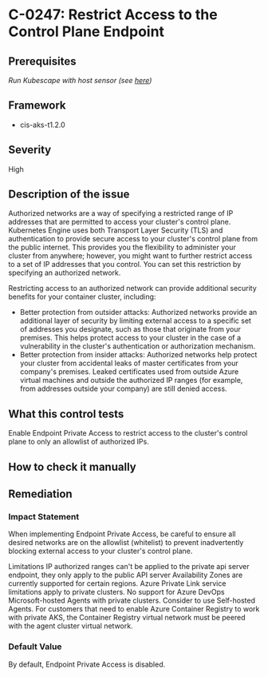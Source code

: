 # C-0247: Restrict Access to the Control Plane Endpoint

## Prerequisites
 *Run Kubescape with host sensor (see [here](https://hub.armo.cloud/docs/host-sensor))*
 
## Framework
* cis-aks-t1.2.0
 
## Severity
High

## Description of the issue
Authorized networks are a way of specifying a restricted range of IP addresses that are permitted to access your cluster's control plane. Kubernetes Engine uses both Transport Layer Security (TLS) and authentication to provide secure access to your cluster's control plane from the public internet. This provides you the flexibility to administer your cluster from anywhere; however, you might want to further restrict access to a set of IP addresses that you control. You can set this restriction by specifying an authorized network.

 Restricting access to an authorized network can provide additional security benefits for your container cluster, including:

 * Better protection from outsider attacks: Authorized networks provide an additional layer of security by limiting external access to a specific set of addresses you designate, such as those that originate from your premises. This helps protect access to your cluster in the case of a vulnerability in the cluster's authentication or authorization mechanism.
* Better protection from insider attacks: Authorized networks help protect your cluster from accidental leaks of master certificates from your company's premises. Leaked certificates used from outside Azure virtual machines and outside the authorized IP ranges (for example, from addresses outside your company) are still denied access.
 
## What this control tests 
Enable Endpoint Private Access to restrict access to the cluster's control plane to only an allowlist of authorized IPs.
 
## How to check it manually 

 
## Remediation

 
### Impact Statement
When implementing Endpoint Private Access, be careful to ensure all desired networks are on the allowlist (whitelist) to prevent inadvertently blocking external access to your cluster's control plane.

 Limitations
IP authorized ranges can't be applied to the private api server endpoint, they only apply to the public API server
Availability Zones are currently supported for certain regions.
Azure Private Link service limitations apply to private clusters.
No support for Azure DevOps Microsoft-hosted Agents with private clusters. Consider to use Self-hosted Agents.
For customers that need to enable Azure Container Registry to work with private AKS, the Container Registry virtual network must be peered with the agent cluster virtual network.
 
### Default Value
By default, Endpoint Private Access is disabled.
 
